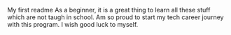 My first readme
As a beginner, it is a great thing to learn all these stuff which are not taugh in school. Am so proud to start my tech career journey with this program. I wish good luck to myself.
